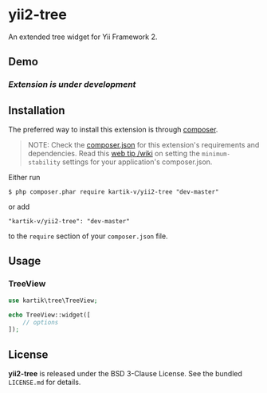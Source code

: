 yii2-tree
=========

An extended tree widget for Yii Framework 2.

## Demo
### _Extension is under development_

## Installation

The preferred way to install this extension is through [composer](http://getcomposer.org/download/).

> NOTE: Check the [composer.json](https://github.com/kartik-v/yii2-tree/blob/master/composer.json) for this extension's requirements and dependencies. Read this [web tip /wiki](http://webtips.krajee.com/setting-composer-minimum-stability-application/) on setting the `minimum-stability` settings for your application's composer.json.

Either run

```
$ php composer.phar require kartik-v/yii2-tree "dev-master"
```

or add

```
"kartik-v/yii2-tree": "dev-master"
```

to the ```require``` section of your `composer.json` file.

## Usage

### TreeView

```php
use kartik\tree\TreeView;

echo TreeView::widget([
    // options
]);
```

## License

**yii2-tree** is released under the BSD 3-Clause License. See the bundled `LICENSE.md` for details.